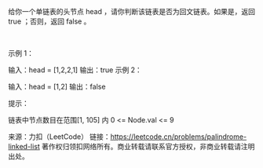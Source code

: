 给你一个单链表的头节点 head ，请你判断该链表是否为回文链表。如果是，返回 true ；否则，返回 false 。

 

示例 1：


输入：head = [1,2,2,1]
输出：true
示例 2：


输入：head = [1,2]
输出：false
 

提示：

链表中节点数目在范围[1, 105] 内
0 <= Node.val <= 9


来源：力扣（LeetCode）
链接：https://leetcode.cn/problems/palindrome-linked-list
著作权归领扣网络所有。商业转载请联系官方授权，非商业转载请注明出处。